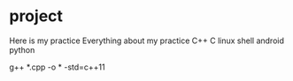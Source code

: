 # project
Here is my practice
Everything about my practice
C++
C
linux shell
android
python

g++ *.cpp -o * -std=c++11
